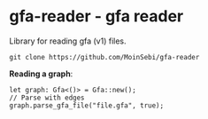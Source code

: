 # gfa-reader - gfa reader

Library for reading gfa (v1) files. 

```
git clone https://github.com/MoinSebi/gfa-reader
```

**Reading a graph**: 

```
let graph: Gfa<()> = Gfa::new(); 
// Parse with edges
graph.parse_gfa_file("file.gfa", true); 
``` 
